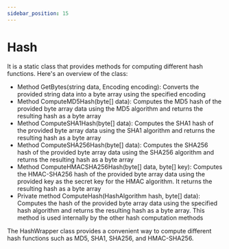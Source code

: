 ```yaml
---
sidebar_position: 15
---
```

# Hash

It is a static class that provides methods for computing different hash functions. Here's an overview of the class:

- Method GetBytes(string data, Encoding encoding): Converts the provided string data into a byte array using the specified encoding
- Method ComputeMD5Hash(byte[] data): Computes the MD5 hash of the provided byte array data using the MD5 algorithm and returns the resulting hash as a byte array
- Method ComputeSHA1Hash(byte[] data): Computes the SHA1 hash of the provided byte array data using the SHA1 algorithm and returns the resulting hash as a byte array
- Method ComputeSHA256Hash(byte[] data): Computes the SHA256 hash of the provided byte array data using the SHA256 algorithm and returns the resulting hash as a byte array
- Method ComputeHMACSHA256Hash(byte[] data, byte[] key): Computes the HMAC-SHA256 hash of the provided byte array data using the provided key as the secret key for the HMAC algorithm. It returns the resulting hash as a byte array
- Private method ComputeHash(HashAlgorithm hash, byte[] data): Computes the hash of the provided byte array data using the specified hash algorithm and returns the resulting hash as a byte array. This method is used internally by the other hash computation methods

The HashWrapper class provides a convenient way to compute different hash functions such as MD5, SHA1, SHA256, and HMAC-SHA256.
